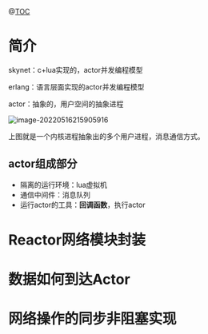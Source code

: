 @[TOC](skynet网络模块)

# 简介

skynet：c+lua实现的，actor并发编程模型

erlang：语言层面实现的actor并发编程模型

actor：抽象的，用户空间的抽象进程

![image-20220516215905916](C:\Users\8208191402\AppData\Roaming\Typora\typora-user-images\image-20220516215905916.png)

上图就是一个内核进程抽象出的多个用户进程，消息通信方式。

## actor组成部分

- 隔离的运行环境：lua虚拟机
- 通信中间件：消息队列
- 运行actor的工具：**回调函数**，执行actor

























# Reactor网络模块封装



# 数据如何到达Actor

# 网络操作的同步非阻塞实现

